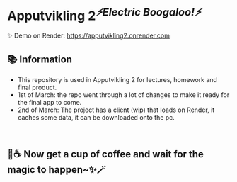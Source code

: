 # Apputvikling 2<sup>*⚡Electric Boogaloo!⚡*</sup>

✨ Demo on Render: https://apputvikling2.onrender.com

## 📚 Information
- This repository is used in Apputvikling 2 for lectures, homework and final product. <br>
- 1st of March: the repo went through a lot of changes to make it ready for the final app to come.
- 2nd of March: The project has a client (wip) that loads on Render, it caches some data, it can be downloaded onto the pc.

<br>

## 📖☕ Now get a cup of coffee and wait for the magic to happen~✨🪄
